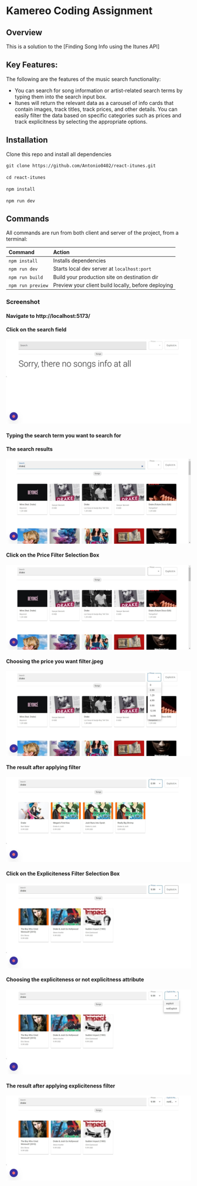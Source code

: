 # Kamereo Coding Assignment

## Overview

This is a solution to the [Finding Song Info using the Itunes API]

## Key Features:

The following are the features of the music search functionality:

- You can search for song information or artist-related search terms by typing them into the search input box.
- Itunes will return the relevant data as a carousel of info cards that contain images, track titles, track prices, and other details.
  You can easily filter the data based on specific categories such as prices and track explicitness by selecting the appropriate options.

## Installation

Clone this repo and install all dependencies

```
git clone https://github.com/Antonio0402/react-itunes.git

cd react-itunes

npm install

npm run dev
```

## Commands

All commands are run from both client and server of the project, from a terminal:

| Command             | Action                                              |
| :------------------ | :-------------------------------------------------- |
| `npm install`       | Installs dependencies                               |
| `npm run dev`       | Starts local dev server at `localhost:port`         |
| `npm run build`     | Build your production site on destination dir       |
| `npm run preview`   | Preview your client build locally, before deploying |


### Screenshot

#### Navigate to http://localhost:5173/

#### Click on the search field

![Step 1](./screenshots/Step_1.jpeg)

#### Typing the search term you want to search for

#### The search results

![Step 2](./screenshots/Step_2.jpeg)

#### Click on the Price Filter Selection Box

![Step 3](./screenshots/Step_3.jpeg)

#### Choosing the price you want filter.jpeg

![Step 4](./screenshots/Step_4.jpeg)

#### The result after applying filter

![Step 5](./screenshots/Step_5.jpeg)

#### Click on the Expliciteness Filter Selection Box

![Step 6](./screenshots/Step_6.jpeg)

#### Choosing the expliciteness or not explicitness attribute

![Step 7](./screenshots/Step_7.jpeg)

#### The result after applying expliciteness filter

![Step 8](./screenshots/Step_8.jpeg)
